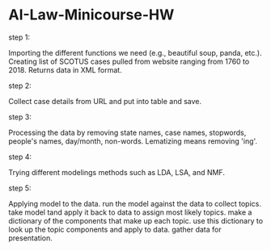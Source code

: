 # AI-Law-Minicourse-HW

step 1:

Importing the different functions we need (e.g., beautiful soup, panda, etc.).
Creating list of SCOTUS cases pulled from website ranging from 1760 to 2018.  Returns data in XML format.  

step 2:

Collect case details from URL and put into table and save.

step 3:

Processing the data by removing state names, case names, stopwords, people's names, day/month, non-words.
Lematizing means removing 'ing'.

step 4:

Trying different modelings methods such as LDA, LSA, and NMF.  

step 5:

Applying model to the data. 
	run the model against the data to collect topics.
	take model tand apply it back to data to assign most likely topics.
	make a dictionary of the components that make up each topic.
	use this dictionary to look up the topic components and apply to data. 
	gather data for presentation.    
